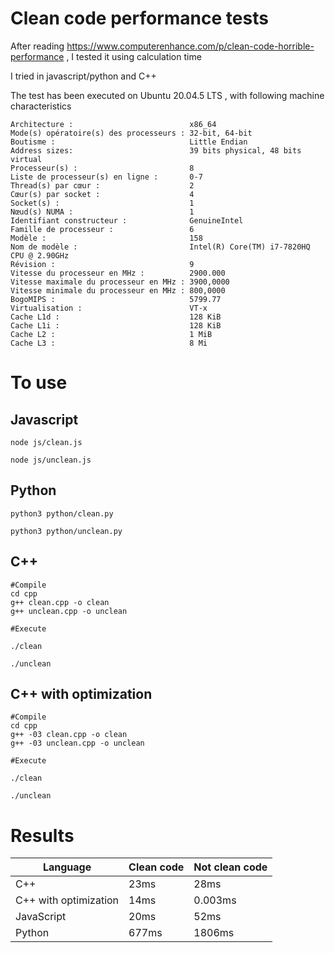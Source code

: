 # Clean code performance tests


After reading https://www.computerenhance.com/p/clean-code-horrible-performance , I tested it using calculation time 


I tried in javascript/python and C++

The test has been executed on Ubuntu 20.04.5 LTS , with following machine characteristics 

```
Architecture :                          x86_64
Mode(s) opératoire(s) des processeurs : 32-bit, 64-bit
Boutisme :                              Little Endian
Address sizes:                          39 bits physical, 48 bits virtual
Processeur(s) :                         8
Liste de processeur(s) en ligne :       0-7
Thread(s) par cœur :                    2
Cœur(s) par socket :                    4
Socket(s) :                             1
Nœud(s) NUMA :                          1
Identifiant constructeur :              GenuineIntel
Famille de processeur :                 6
Modèle :                                158
Nom de modèle :                         Intel(R) Core(TM) i7-7820HQ CPU @ 2.90GHz
Révision :                              9
Vitesse du processeur en MHz :          2900.000
Vitesse maximale du processeur en MHz : 3900,0000
Vitesse minimale du processeur en MHz : 800,0000
BogoMIPS :                              5799.77
Virtualisation :                        VT-x
Cache L1d :                             128 KiB
Cache L1i :                             128 KiB
Cache L2 :                              1 MiB
Cache L3 :                              8 Mi
```

# To use

## Javascript

```
node js/clean.js

node js/unclean.js
```


## Python 

```
python3 python/clean.py 

python3 python/unclean.py 
```


## C++ 



```
#Compile 
cd cpp
g++ clean.cpp -o clean 
g++ unclean.cpp -o unclean 

#Execute 

./clean

./unclean

```

## C++ with optimization 


```
#Compile 
cd cpp
g++ -03 clean.cpp -o clean 
g++ -03 unclean.cpp -o unclean 

#Execute 

./clean

./unclean

```




# Results 

| Language     | Clean code | Not clean code
| ----------- | ----------- | -----------
| C++      | 23ms       | 28ms
| C++ with optimization | 14ms | 0.003ms
| JavaScript   | 20ms        | 52ms
| Python | 677ms | 1806ms